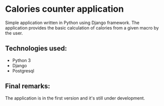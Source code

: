 # Calories counter application

Simple application written in Python using Django framework. 
The application provides the basic calculation of calories from a given macro by the user. 

## Technologies used:
 - Python 3
 - Django
 - Postgresql
 
## Final remarks:
The application is in the first version and it's still under development. 
